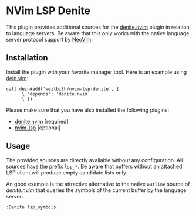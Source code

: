 # NVim LSP Denite

This plugin provides additional sources for the
[denite.nvim](https://github.com/Shougo/denite.nvim) plugin in relation to
language servers. Be aware that this only works with the native language server
protocol support by [NeoVim](https://neovim.io/).

## Installation

Install the plugin with your favorite manager tool. Here is an example using
[dein.vim](https://github.com/Shougo/dein.vim):

```vim
call dein#add('weilbith/nvim-lsp-denite', {
      \ 'depends': 'denite.nvim'
      \ })
```

Please make sure that you have also installed the following plugins:

- [denite.nvim](https://github.com/Shougo/denite.nvim) [required]
- [nvim-lsp](https://github.com/neovim/nvim-lsp) [optional]

## Usage

The provided sources are directly available without any configuration. All
sources have the prefix `lsp_*`. Be aware that buffers without an attached LSP
client will produce empty candidate lists only.

An good example is the attractive alternative to the native `outline` source of
_denite.nvim_ that queries the symbols of the current buffer by the language
server:

```vim
:Denite lsp_symbols
```
